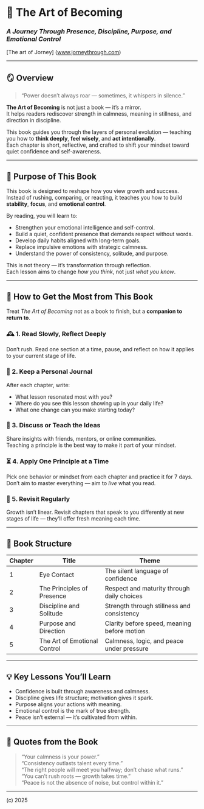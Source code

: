 # 📘 The Art of Becoming

### _A Journey Through Presence, Discipline, Purpose, and Emotional Control_

[The art of Jorney] (www.jorneythrough.com)

---

## 🪞 Overview

> “Power doesn’t always roar — sometimes, it whispers in silence.”

**The Art of Becoming** is not just a book — it’s a mirror.  
It helps readers rediscover strength in calmness, meaning in stillness, and direction in discipline.

This book guides you through the layers of personal evolution — teaching you how to **think deeply**, **feel wisely**, and **act intentionally**.  
Each chapter is short, reflective, and crafted to shift your mindset toward quiet confidence and self-awareness.

---

## 🎯 Purpose of This Book

This book is designed to reshape how you view growth and success.  
Instead of rushing, comparing, or reacting, it teaches you how to build **stability**, **focus**, and **emotional control**.

By reading, you will learn to:

- Strengthen your emotional intelligence and self-control.
- Build a quiet, confident presence that demands respect without words.
- Develop daily habits aligned with long-term goals.
- Replace impulsive emotions with strategic calmness.
- Understand the power of consistency, solitude, and purpose.

This is not theory — it’s transformation through reflection.  
Each lesson aims to change _how you think_, not just _what you know_.

---

## 🧭 How to Get the Most from This Book

Treat _The Art of Becoming_ not as a book to finish, but a **companion to return to**.

### 🕰️ 1. Read Slowly, Reflect Deeply

Don’t rush. Read one section at a time, pause, and reflect on how it applies to your current stage of life.

### 📝 2. Keep a Personal Journal

After each chapter, write:

- What lesson resonated most with you?
- Where do you see this lesson showing up in your daily life?
- What one change can you make starting today?

### 💬 3. Discuss or Teach the Ideas

Share insights with friends, mentors, or online communities.  
Teaching a principle is the best way to make it part of your mindset.

### ⏳ 4. Apply One Principle at a Time

Pick one behavior or mindset from each chapter and practice it for 7 days.  
Don’t aim to master everything — aim to _live_ what you read.

### 🔁 5. Revisit Regularly

Growth isn’t linear. Revisit chapters that speak to you differently at new stages of life — they’ll offer fresh meaning each time.

---

## 🧠 Book Structure

| Chapter | Title                        | Theme                                       |
| ------- | ---------------------------- | ------------------------------------------- |
| 1       | Eye Contact                  | The silent language of confidence           |
| 2       | The Principles of Presence   | Respect and maturity through daily choices  |
| 3       | Discipline and Solitude      | Strength through stillness and consistency  |
| 4       | Purpose and Direction        | Clarity before speed, meaning before motion |
| 5       | The Art of Emotional Control | Calmness, logic, and peace under pressure   |

---

## 💡 Key Lessons You’ll Learn

- Confidence is built through awareness and calmness.
- Discipline gives life structure; motivation gives it spark.
- Purpose aligns your actions with meaning.
- Emotional control is the mark of true strength.
- Peace isn’t external — it’s cultivated from within.

---

## 📜 Quotes from the Book

> “Your calmness is your power.”  
> “Consistency outlasts talent every time.”  
> “The right people will meet you halfway; don’t chase what runs.”  
> “You can’t rush roots — growth takes time.”  
> “Peace is not the absence of noise, but control within it.”

---

(c) 2025
